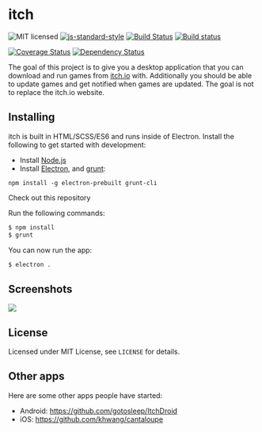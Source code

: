 # itch

![MIT licensed](https://img.shields.io/badge/license-MIT-blue.svg)
[![js-standard-style](https://img.shields.io/badge/code%20style-standard-brightgreen.svg?style=flat)](https://github.com/feross/standard)
[![Build Status](https://travis-ci.org/itchio/itchio-app.svg)](https://travis-ci.org/itchio/itchio-app)
[![Build status](https://ci.appveyor.com/api/projects/status/g55d4rq4jc1tdh05?svg=true)](https://ci.appveyor.com/project/fasterthanlime/itchio-app)

[![Coverage Status](https://coveralls.io/repos/itchio/itchio-app/badge.svg?service=github)](https://coveralls.io/github/itchio/itchio-app)
[![Dependency Status](https://david-dm.org/itchio/itchio-app.svg)](https://david-dm.org/itchio/itchio-app)

The goal of this project is to give you a desktop application that you can
download and run games from [itch.io](http://itch.io) with. Additionally you
should be able to update games and get notified when games are updated. The
goal is not to replace the itch.io website.

## Installing

itch is built in HTML/SCSS/ES6 and runs inside of Electron. Install the
following to get started with development:

* Install [Node.js](https://nodejs.org/)
* Install [Electron](https://github.com/atom/electron), and [grunt](http://gruntjs.com/):

```
npm install -g electron-prebuilt grunt-cli
```

Check out this repository

Run the following commands:

```bash
$ npm install
$ grunt
```

You can now run the app:

```bash
$ electron .
```

## Screenshots

![](https://cloud.githubusercontent.com/assets/7998310/10584017/554ac534-7690-11e5-8c5a-6eda011022e8.png)


## License

Licensed under MIT License, see `LICENSE` for details.

## Other apps

Here are some other apps people have started:

* Android: https://github.com/gotosleep/ItchDroid
* iOS: https://github.com/khwang/cantaloupe
